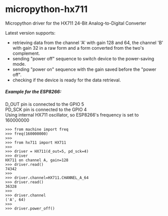 # micropython-hx711
Micropython driver for the HX711 24-Bit Analog-to-Digital Converter

Latest version supports:
- retrieving data from the channel 'A' with gain 128 and 64, 
the channel 'B' with gain 32 in a raw form and a form 
converted from the two's complement.
- sending "power off" sequence to switch device to the power-saving mode.
- sending "power on" sequence with the gain saved before the "power off".
- checking if the device is ready for the data retrieval.

##### Example for the ESP8266:
D_OUT pin is connected to the GPIO 5<br/>
PD_SCK pin is connected to the GPIO 4<br/>
Using internal HX711 oscillator, so ESP8266's frequency is set to 160000000
 
```
>>> from machine import freq
>>> freq(160000000)
>>> 
>>> from hx711 import HX711
>>> 
>>> driver = HX711(d_out=5, pd_sck=4)
>>> driver
HX711 on channel A, gain=128
>>> driver.read()
74342
>>> 
>>> driver.channel=HX711.CHANNEL_A_64
>>> driver.read()
36328
>>> 
>>> driver.channel
('A', 64)
>>> 
>>> driver.power_off()
```